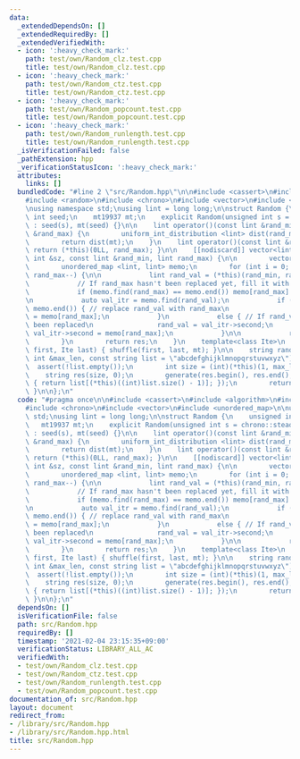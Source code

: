 ```yaml
---
data:
  _extendedDependsOn: []
  _extendedRequiredBy: []
  _extendedVerifiedWith:
  - icon: ':heavy_check_mark:'
    path: test/own/Random_clz.test.cpp
    title: test/own/Random_clz.test.cpp
  - icon: ':heavy_check_mark:'
    path: test/own/Random_ctz.test.cpp
    title: test/own/Random_ctz.test.cpp
  - icon: ':heavy_check_mark:'
    path: test/own/Random_popcount.test.cpp
    title: test/own/Random_popcount.test.cpp
  - icon: ':heavy_check_mark:'
    path: test/own/Random_runlength.test.cpp
    title: test/own/Random_runlength.test.cpp
  _isVerificationFailed: false
  _pathExtension: hpp
  _verificationStatusIcon: ':heavy_check_mark:'
  attributes:
    links: []
  bundledCode: "#line 2 \"src/Random.hpp\"\n\n#include <cassert>\n#include <algorithm>\n\
    #include <random>\n#include <chrono>\n#include <vector>\n#include <unordered_map>\n\
    \nusing namespace std;\nusing lint = long long;\n\nstruct Random {\n    unsigned\
    \ int seed;\n    mt19937 mt;\n    explicit Random(unsigned int s = chrono::steady_clock::now().time_since_epoch().count())\
    \ : seed(s), mt(seed) {}\n\n    lint operator()(const lint &rand_min, const lint\
    \ &rand_max) {\n        uniform_int_distribution <lint> dist(rand_min, rand_max);\n\
    \        return dist(mt);\n    }\n    lint operator()(const lint &rand_max) {\
    \ return (*this)(0LL, rand_max); }\n\n    [[nodiscard]] vector<lint> uniq_vec(const\
    \ int &sz, const lint &rand_min, lint rand_max) {\n\n        vector<lint> res(sz);\n\
    \        unordered_map <lint, lint> memo;\n        for (int i = 0; i < sz; i++,\
    \ rand_max--) {\n\n            lint rand_val = (*this)(rand_min, rand_max);\n\n\
    \            // If rand_max hasn't been replaced yet, fill it with rand_max\n\
    \            if (memo.find(rand_max) == memo.end()) memo[rand_max] = rand_max;\n\
    \n            auto val_itr = memo.find(rand_val);\n            if (val_itr ==\
    \ memo.end()) { // replace rand_val with rand_max\n                memo[rand_val]\
    \ = memo[rand_max];\n            }\n            else { // If rand_val has already\
    \ been replaced\n                rand_val = val_itr->second;\n               \
    \ val_itr->second = memo[rand_max];\n            }\n\n            res[i] = rand_val;\n\
    \        }\n        return res;\n    }\n    template<class Ite>\n    void shuf(Ite\
    \ first, Ite last) { shuffle(first, last, mt); }\n\n    string random_string(const\
    \ int &max_len, const string list = \"abcdefghijklmnopqrstuvwxyz\") {\n      \
    \  assert(!list.empty());\n        int size = (int)(*this)(1, max_len);\n    \
    \    string res(size, 0);\n        generate(res.begin(), res.end(), [this, &list]()\
    \ { return list[(*this)((int)list.size() - 1)]; });\n        return res;\n   \
    \ }\n\n};\n"
  code: "#pragma once\n\n#include <cassert>\n#include <algorithm>\n#include <random>\n\
    #include <chrono>\n#include <vector>\n#include <unordered_map>\n\nusing namespace\
    \ std;\nusing lint = long long;\n\nstruct Random {\n    unsigned int seed;\n \
    \   mt19937 mt;\n    explicit Random(unsigned int s = chrono::steady_clock::now().time_since_epoch().count())\
    \ : seed(s), mt(seed) {}\n\n    lint operator()(const lint &rand_min, const lint\
    \ &rand_max) {\n        uniform_int_distribution <lint> dist(rand_min, rand_max);\n\
    \        return dist(mt);\n    }\n    lint operator()(const lint &rand_max) {\
    \ return (*this)(0LL, rand_max); }\n\n    [[nodiscard]] vector<lint> uniq_vec(const\
    \ int &sz, const lint &rand_min, lint rand_max) {\n\n        vector<lint> res(sz);\n\
    \        unordered_map <lint, lint> memo;\n        for (int i = 0; i < sz; i++,\
    \ rand_max--) {\n\n            lint rand_val = (*this)(rand_min, rand_max);\n\n\
    \            // If rand_max hasn't been replaced yet, fill it with rand_max\n\
    \            if (memo.find(rand_max) == memo.end()) memo[rand_max] = rand_max;\n\
    \n            auto val_itr = memo.find(rand_val);\n            if (val_itr ==\
    \ memo.end()) { // replace rand_val with rand_max\n                memo[rand_val]\
    \ = memo[rand_max];\n            }\n            else { // If rand_val has already\
    \ been replaced\n                rand_val = val_itr->second;\n               \
    \ val_itr->second = memo[rand_max];\n            }\n\n            res[i] = rand_val;\n\
    \        }\n        return res;\n    }\n    template<class Ite>\n    void shuf(Ite\
    \ first, Ite last) { shuffle(first, last, mt); }\n\n    string random_string(const\
    \ int &max_len, const string list = \"abcdefghijklmnopqrstuvwxyz\") {\n      \
    \  assert(!list.empty());\n        int size = (int)(*this)(1, max_len);\n    \
    \    string res(size, 0);\n        generate(res.begin(), res.end(), [this, &list]()\
    \ { return list[(*this)((int)list.size() - 1)]; });\n        return res;\n   \
    \ }\n\n};\n"
  dependsOn: []
  isVerificationFile: false
  path: src/Random.hpp
  requiredBy: []
  timestamp: '2021-02-04 23:15:35+09:00'
  verificationStatus: LIBRARY_ALL_AC
  verifiedWith:
  - test/own/Random_clz.test.cpp
  - test/own/Random_ctz.test.cpp
  - test/own/Random_runlength.test.cpp
  - test/own/Random_popcount.test.cpp
documentation_of: src/Random.hpp
layout: document
redirect_from:
- /library/src/Random.hpp
- /library/src/Random.hpp.html
title: src/Random.hpp
---
```

